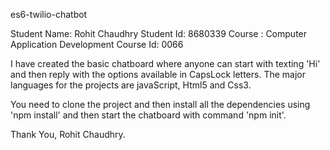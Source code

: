 es6-twilio-chatbot

Student Name: Rohit Chaudhry
Student Id: 8680339
Course : Computer Application Development
Course Id: 0066

I have created the basic chatboard where anyone can start with texting 'Hi' and then reply with the options available in CapsLock letters. The major languages for the projects are javaScript, Html5 and Css3.

You need to clone the project and then install all the dependencies using 'npm install' and then start the chatboard with command 'npm init'.


Thank You,
Rohit Chaudhry.
